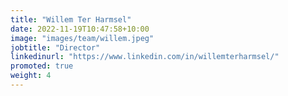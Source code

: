 ```yaml
---
title: "Willem Ter Harmsel"
date: 2022-11-19T10:47:58+10:00
image: "images/team/willem.jpeg"
jobtitle: "Director"
linkedinurl: "https://www.linkedin.com/in/willemterharmsel/"
promoted: true
weight: 4
---
```


